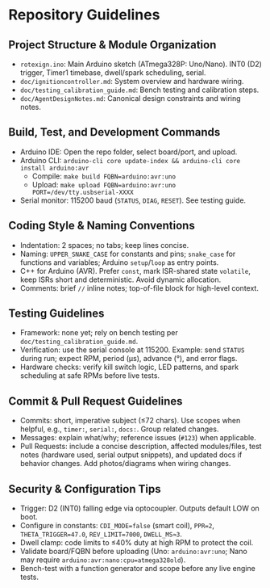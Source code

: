 # Repository Guidelines

## Project Structure & Module Organization
- `rotexign.ino`: Main Arduino sketch (ATmega328P: Uno/Nano). INT0 (D2) trigger, Timer1 timebase, dwell/spark scheduling, serial.
- `doc/ignitioncontroller.md`: System overview and hardware wiring.
- `doc/testing_calibration_guide.md`: Bench testing and calibration steps.
 - `doc/AgentDesignNotes.md`: Canonical design constraints and wiring notes.

## Build, Test, and Development Commands
- Arduino IDE: Open the repo folder, select board/port, and upload.
- Arduino CLI: `arduino-cli core update-index && arduino-cli core install arduino:avr`
  - Compile: `make build FQBN=arduino:avr:uno`
  - Upload: `make upload FQBN=arduino:avr:uno PORT=/dev/tty.usbserial-XXXX`
- Serial monitor: 115200 baud (`STATUS`, `DIAG`, `RESET`). See testing guide.

## Coding Style & Naming Conventions
- Indentation: 2 spaces; no tabs; keep lines concise.
- Naming: `UPPER_SNAKE_CASE` for constants and pins; `snake_case` for functions and variables; Arduino `setup`/`loop` as entry points.
- C++ for Arduino (AVR). Prefer `const`, mark ISR-shared state `volatile`, keep ISRs short and deterministic. Avoid dynamic allocation.
- Comments: brief `//` inline notes; top-of-file block for high-level context.

## Testing Guidelines
- Framework: none yet; rely on bench testing per `doc/testing_calibration_guide.md`.
- Verification: use the serial console at 115200. Example: send `STATUS` during run; expect RPM, period (µs), advance (°), and error flags.
- Hardware checks: verify kill switch logic, LED patterns, and spark scheduling at safe RPMs before live tests.

## Commit & Pull Request Guidelines
- Commits: short, imperative subject (≤72 chars). Use scopes when helpful, e.g., `timer:`, `serial:`, `docs:`. Group related changes.
- Messages: explain what/why; reference issues (`#123`) when applicable.
- Pull Requests: include a concise description, affected modules/files, test notes (hardware used, serial output snippets), and updated docs if behavior changes. Add photos/diagrams when wiring changes.

## Security & Configuration Tips
- Trigger: D2 (INT0) falling edge via optocoupler. Outputs default LOW on boot.
- Configure in constants: `CDI_MODE=false` (smart coil), `PPR=2`, `THETA_TRIGGER=47.0`, `REV_LIMIT=7000`, `DWELL_MS≈3`.
- Dwell clamp: code limits to ≤40% duty at high RPM to protect the coil.
- Validate board/FQBN before uploading (Uno: `arduino:avr:uno`; Nano may require `arduino:avr:nano:cpu=atmega328old`).
- Bench-test with a function generator and scope before any live engine tests.
